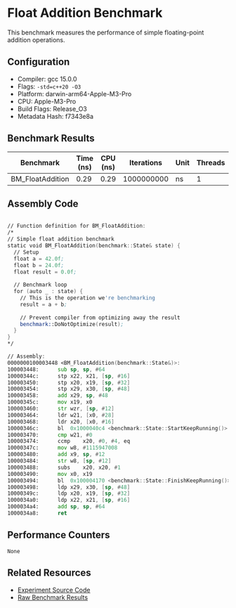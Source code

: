 # Float Addition Benchmark

This benchmark measures the performance of simple floating-point addition operations.

## Configuration

- Compiler: gcc 15.0.0
- Flags: `-std=c++20 -O3`
- Platform: darwin-arm64-Apple-M3-Pro
- CPU: Apple-M3-Pro
- Build Flags: Release_O3
- Metadata Hash: f7343e8a

## Benchmark Results

| Benchmark | Time (ns) | CPU (ns) | Iterations | Unit | Threads | Reps |
| --------- | --------- | -------- | ---------- | ---- | ------- | ---- |
| BM_FloatAddition | 0.29 | 0.29 | 1000000000 | ns | 1 | 1 |


## Assembly Code

```asm

// Function definition for BM_FloatAddition:
/*
// Simple float addition benchmark
static void BM_FloatAddition(benchmark::State& state) {
  // Setup
  float a = 42.0f;
  float b = 24.0f;
  float result = 0.0f;
  
  // Benchmark loop
  for (auto _ : state) {
    // This is the operation we're benchmarking
    result = a + b;
    
    // Prevent compiler from optimizing away the result
    benchmark::DoNotOptimize(result);
  }
}
*/

// Assembly:
0000000100003448 <BM_FloatAddition(benchmark::State&)>:
100003448:     	sub	sp, sp, #64
10000344c:     	stp	x22, x21, [sp, #16]
100003450:     	stp	x20, x19, [sp, #32]
100003454:     	stp	x29, x30, [sp, #48]
100003458:     	add	x29, sp, #48
10000345c:     	mov	x19, x0
100003460:     	str	wzr, [sp, #12]
100003464:     	ldr	w21, [x0, #28]
100003468:     	ldr	x20, [x0, #16]
10000346c:     	bl	0x1000040c4 <benchmark::State::StartKeepRunning()>
100003470:     	cmp	w21, #0
100003474:     	ccmp	x20, #0, #4, eq
10000347c:     	mov	w8, #1115947008
100003480:     	add	x9, sp, #12
100003484:     	str	w8, [sp, #12]
100003488:     	subs	x20, x20, #1
100003490:     	mov	x0, x19
100003494:     	bl	0x100004170 <benchmark::State::FinishKeepRunning()>
100003498:     	ldp	x29, x30, [sp, #48]
10000349c:     	ldp	x20, x19, [sp, #32]
1000034a0:     	ldp	x22, x21, [sp, #16]
1000034a4:     	add	sp, sp, #64
1000034a8:     	ret


```

## Performance Counters

```
None
```

## Related Resources

- [Experiment Source Code](../../../../../../experiments/float_addition)
- [Raw Benchmark Results](../../../../../../results/darwin-arm64-Apple-M3-Pro/gcc-15.0.0/Release_O3/f7343e8a/float_addition)
